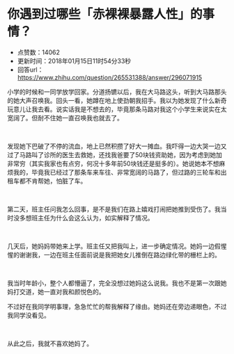 # 你遇到过哪些「赤裸裸暴露人性」的事情？
- 点赞数：14062
- 更新时间：2018年01月15日11时54分33秒
- 回答url：https://www.zhihu.com/question/265531388/answer/296071915
<body>
 <p data-pid="3UJXv2vs">小学的时候和一同学放学回家。分道扬镳以后，我在大马路这头，听到大马路那头的她大声召唤我。回头一看，她蹲在地上使劲朝我招手。我以为她发现了什么新奇玩意儿让我去看。说实话我是不想去的，毕竟那条马路对我这个小学生来说实在太宽阔了。但耐不住她一直召唤我也就去了。</p>
 <p class="ztext-empty-paragraph"><br></p>
 <p data-pid="EZOTVrtL">发现她下巴破了不停的流血，地上已然积攒了好大一摊血。我吓得一边大哭一边又过了马路叫了诊所的医生去救她，还找我爸要了50块钱资助她，因为考虑到她加非常穷（其实我家也有点穷，何况十多年前50块钱还是挺多的）。她说她本不想麻烦我的，毕竟我已经过了那条车来车往、非常宽阔的马路了，但过路的三轮车和出租车都不肯帮她，怕脏了车。</p>
 <p class="ztext-empty-paragraph"><br></p>
 <p data-pid="TYowJ7D9">第二天，班主任问我怎么回事，是不是我们在路上嬉戏打闹把她推到受伤了。我当时没多想班主任为什么会这么认为，如实解释了情况。</p>
 <p class="ztext-empty-paragraph"><br></p>
 <p data-pid="rN66Huzy">几天后，她妈妈带她来上学。班主任又把我叫上，进一步确定情况。她妈一边假惺惺的谢谢我，一边在班主任面前说是我把她女儿推倒在路边绿化带的栅栏上的。</p>
 <p class="ztext-empty-paragraph"><br></p>
 <p data-pid="hTcWXyr7">我当时年龄小，整个人都懵逼了，完全没想过她妈这么说我。我也不是第一次跟她妈打交道，她一直对我和颜悦色的。</p>
 <p data-pid="R218Jt-P">不过好在我同学明事理，急急忙忙的帮我解释了缘由。她妈还在旁边递眼色，不过我同学没看见。</p>
 <p class="ztext-empty-paragraph"><br></p>
 <p data-pid="A6oF9QjL">从此之后，我就不喜欢她妈了。</p>
</body>